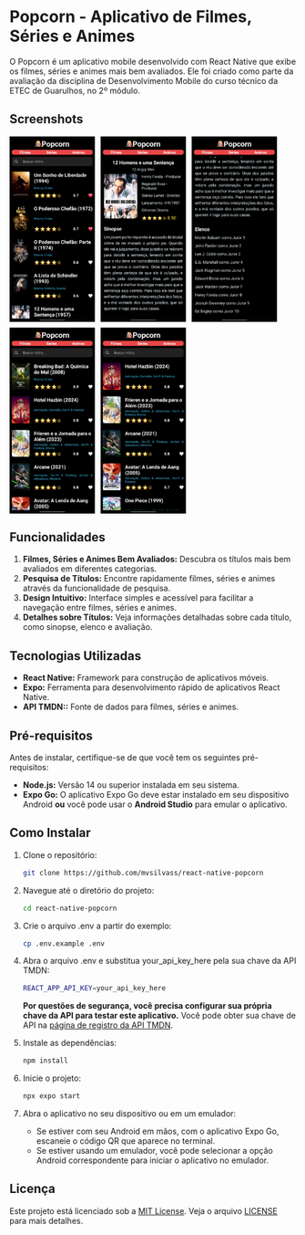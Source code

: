 # Popcorn - Aplicativo de Filmes, Séries e Animes

O Popcorn é um aplicativo mobile desenvolvido com React Native que exibe os filmes, séries e animes mais bem avaliados. Ele foi criado como parte da avaliação da disciplina de Desenvolvimento Mobile do curso técnico da ETEC de Guarulhos, no 2º módulo.

## Screenshots
<div style="display: flex; flex-wrap: wrap; gap: 10px;">
    <img src="./assets/screenshots/moviepage.jpeg" alt="Screenshot da página de filmes" width="150" />
    <img src="./assets/screenshots/mediaDetails (1).jpeg" alt="Screenshot da página detalhes" width="150" />
    <img src="./assets/screenshots/mediaDetails (2).jpeg" alt="Screenshot da página detalhes" width="150" />
    <img src="./assets/screenshots/tvseriespage.jpeg" alt="Screenshot da página de séries" width="150" />
    <img src="./assets/screenshots/animepage.jpeg" alt="Screenshot da página de animes" width="150" />
</div>

## Funcionalidades

1. **Filmes, Séries e Animes Bem Avaliados:** Descubra os títulos mais bem avaliados em diferentes categorias.
2. **Pesquisa de Títulos:** Encontre rapidamente filmes, séries e animes através da funcionalidade de pesquisa.
3. **Design Intuitivo:**  Interface simples e acessível para facilitar a navegação entre filmes, séries e animes.
4. **Detalhes sobre Títulos:**  Veja informações detalhadas sobre cada título, como sinopse, elenco e avaliação.
## Tecnologias Utilizadas

- **React Native:** Framework para construção de aplicativos móveis.
- **Expo:** Ferramenta para desenvolvimento rápido de aplicativos React Native.
- **API TMDN::**  Fonte de dados para filmes, séries e animes.

## Pré-requisitos

Antes de instalar, certifique-se de que você tem os seguintes pré-requisitos:

- **Node.js:** Versão 14 ou superior instalada em seu sistema.
- **Expo Go:** O aplicativo Expo Go deve estar instalado em seu dispositivo Android **ou** você pode usar o **Android Studio** para emular o aplicativo.

## Como Instalar

1. Clone o repositório:
    ```bash
    git clone https://github.com/mvsilvass/react-native-popcorn
    ```
2. Navegue até o diretório do projeto:
    ```bash
    cd react-native-popcorn
    ```
3. Crie o arquivo .env a partir do exemplo:
    ```bash
    cp .env.example .env
    ```
4. Abra o arquivo .env e substitua your_api_key_here pela sua chave da API TMDN:
    ```bash
    REACT_APP_API_KEY=your_api_key_here
    ```
    **Por questões de segurança, você precisa configurar sua própria chave da API para testar este aplicativo.** Você pode obter sua chave de API na [página de registro da API TMDN](https://www.themoviedb.org/settings/api). 
5. Instale as dependências:
    ```bash
    npm install
    ```
6. Inicie o projeto:
    ```bash
    npx expo start
    ```
7. Abra o aplicativo no seu dispositivo ou em um emulador:

   - Se estiver com seu Android em mãos, com o aplicativo Expo Go, escaneie o código QR que aparece no terminal.
   - Se estiver usando um emulador, você pode selecionar a opção Android correspondente para iniciar o aplicativo no emulador.

## Licença

Este projeto está licenciado sob a [MIT License](LICENSE). Veja o arquivo [LICENSE](LICENSE) para mais detalhes.
